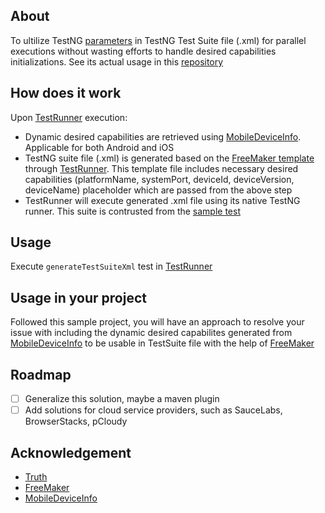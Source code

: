## About
To ultilize TestNG [parameters](https://testng.org/doc/documentation-main.html#parameters) in TestNG Test Suite file (.xml) for parallel executions without wasting efforts to handle desired capabilities initializations. See its actual usage in this [repository](https://github.com/zarashima/dynamic-capabilities)

## How does it work
Upon [TestRunner](https://github.com/zarashima/dynamic-capabilities/blob/master/src/test/java/runner/TestRunner.java) execution:
* Dynamic desired capabilities are retrieved using [MobileDeviceInfo](https://github.com/Testinium/MobileDeviceInfo). Applicable for both Android and iOS
* TestNG suite file (.xml) is generated based on the [FreeMaker template](https://github.com/zarashima/dynamic-capabilities/blob/master/suites/template.ftl) through [TestRunner](https://github.com/zarashima/dynamic-capabilities/blob/77e4e8e334e9f38bae40ea4aa599f16e70b4d1b4/src/test/java/TestRunner.java#L27). This template file includes necessary desired capabilities (platformName, systemPort, deviceId, deviceVersion, deviceName) placeholder which are passed from the above step
* TestRunner will execute generated .xml file using its native TestNG runner. This suite is contrusted from the [sample test](https://github.com/zarashima/dynamic-capabilities/blob/master/src/test/java/sample/SampleTest.java)

## Usage
Execute `generateTestSuiteXml` test in [TestRunner](https://github.com/zarashima/dynamic-capabilities/blob/2961b0b37d56a6406a293074ef9bdaf77070ca95/src/test/java/TestRunner.java#L22)

## Usage in your project
Followed this sample project, you will have an approach to resolve your issue with including the dynamic desired capabilites generated from [MobileDeviceInfo](https://github.com/Testinium/MobileDeviceInfo) to be usable in TestSuite file with the help of [FreeMaker](https://freemarker.apache.org/)

## Roadmap
- [ ] Generalize this solution, maybe a maven plugin
- [ ] Add solutions for cloud service providers, such as SauceLabs, BrowserStacks, pCloudy

## Acknowledgement
* [Truth](https://truth.dev/)
* [FreeMaker](https://freemarker.apache.org/)
* [MobileDeviceInfo](https://github.com/Testinium/MobileDeviceInfo/)
